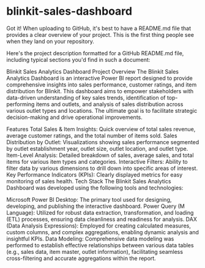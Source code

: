 # blinkit-sales-dashboard
Got it! When uploading to GitHub, it's best to have a README.md file that provides a clear overview of your project. This is the first thing people see when they land on your repository.

Here's the project description formatted for a GitHub README.md file, including typical sections you'd find in such a document:

Blinkit Sales Analytics Dashboard
Project Overview
The Blinkit Sales Analytics Dashboard is an interactive Power BI report designed to provide comprehensive insights into sales performance, customer ratings, and item distribution for Blinkit. This dashboard aims to empower stakeholders with data-driven understanding of key sales trends, identification of top-performing items and outlets, and analysis of sales distribution across various outlet types and locations. The ultimate goal is to facilitate strategic decision-making and drive operational improvements.

Features
Total Sales & Item Insights: Quick overview of total sales revenue, average customer ratings, and the total number of items sold.
Sales Distribution by Outlet: Visualizations showing sales performance segmented by outlet establishment year, outlet size, outlet location, and outlet type.
Item-Level Analysis: Detailed breakdown of sales, average sales, and total items for various item types and categories.
Interactive Filters: Ability to filter data by various dimensions to drill down into specific areas of interest.
Key Performance Indicators (KPIs): Clearly displayed metrics for easy monitoring of sales health.
Tech Stack
The Blinkit Sales Analytics Dashboard was developed using the following tools and technologies:

Microsoft Power BI Desktop: The primary tool used for designing, developing, and publishing the interactive dashboard.
Power Query (M Language): Utilized for robust data extraction, transformation, and loading (ETL) processes, ensuring data cleanliness and readiness for analysis.
DAX (Data Analysis Expressions): Employed for creating calculated measures, custom columns, and complex aggregations, enabling dynamic analysis and insightful KPIs.
Data Modeling: Comprehensive data modeling was performed to establish effective relationships between various data tables (e.g., sales data, item master, outlet information), facilitating seamless cross-filtering and accurate aggregations within the report.
